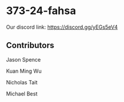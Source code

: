 # 373-24-fahsa

Our discord link:
https://discord.gg/yEGs5eV4

## Contributors

Jason Spence

Kuan Ming Wu

Nicholas Tait 

Michael Best
